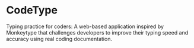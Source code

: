 # CodeType
Typing practice for coders: A web-based application inspired by Monkeytype that challenges developers to improve their typing speed and accuracy using real coding documentation.
